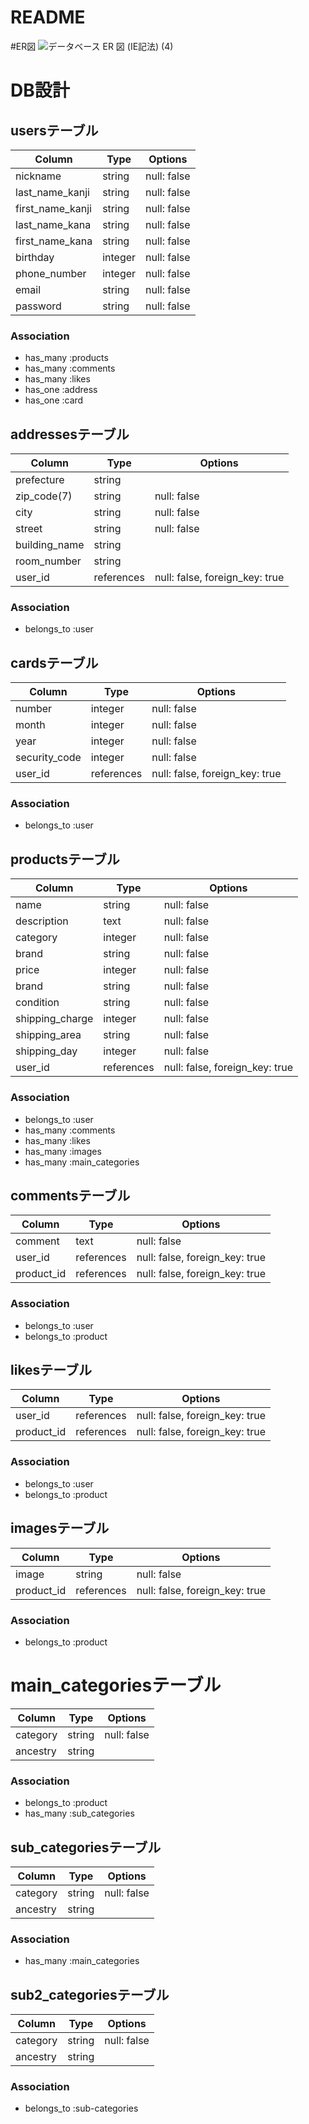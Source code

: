 # README

#ER図
![データベース ER 図 (IE記法) (4)](https://user-images.githubusercontent.com/67144675/88154131-50dfb480-cc41-11ea-9996-05373d0a0462.png)


# DB設計
## usersテーブル
|Column|Type|Options|
|------|----|-------|
|nickname|string|null: false|
|last_name_kanji|string|null: false|
|first_name_kanji|string|null: false|
|last_name_kana|string|null: false|
|first_name_kana|string|null: false|
|birthday|integer|null: false|
|phone_number|integer|null: false|
|email|string|null: false|
|password|string|null: false|
### Association
- has_many :products
- has_many :comments
- has_many :likes
- has_one :address
- has_one :card


## addressesテーブル
|Column|Type|Options|
|------|----|-------|
|prefecture|string|
|zip_code(7)|string|null: false|
|city|string|null: false|
|street|string|null: false|
|building_name|string|
|room_number|string|
|user_id|references|null: false, foreign_key: true|
### Association
- belongs_to :user


## cardsテーブル
|Column|Type|Options|
|------|----|-------|
|number|integer|null: false|
|month|integer|null: false|
|year|integer|null: false|
|security_code|integer|null: false|
|user_id|references|null: false, foreign_key: true|
### Association
- belongs_to :user


## productsテーブル
|Column|Type|Options|
|------|----|-------|
|name|string|null: false|
|description|text|null: false|
|category|integer|null: false|
|brand|string|null: false|
|price|integer|null: false|
|brand|string|null: false|
|condition|string|null: false|
|shipping_charge|integer|null: false|
|shipping_area|string|null: false|
|shipping_day|integer|null: false|
|user_id|references|null: false, foreign_key: true|
### Association
- belongs_to :user
- has_many :comments
- has_many :likes
- has_many :images
- has_many :main_categories


## commentsテーブル
|Column|Type|Options|
|------|----|-------|
|comment|text|null: false|
|user_id|references|null: false, foreign_key: true|
|product_id|references|null: false, foreign_key: true|
### Association
- belongs_to :user
- belongs_to :product


## likesテーブル
|Column|Type|Options|
|------|----|-------|
|user_id|references|null: false, foreign_key: true|
|product_id|references|null: false, foreign_key: true|
### Association
- belongs_to :user
- belongs_to :product


## imagesテーブル
|Column|Type|Options|
|------|----|-------|
|image|string|null: false|
|product_id|references|null: false, foreign_key: true|
### Association
- belongs_to :product


# main_categoriesテーブル
|Column|Type|Options|
|------|----|-------|
|category|string|null: false|
|ancestry|string|
### Association
- belongs_to :product
- has_many :sub_categories

## sub_categoriesテーブル
|Column|Type|Options|
|------|----|-------|
|category|string|null: false|
|ancestry|string|
### Association
- has_many :main_categories


## sub2_categoriesテーブル
|Column|Type|Options|
|------|----|-------|
|category|string|null: false|
|ancestry|string|
### Association
- belongs_to :sub-categories